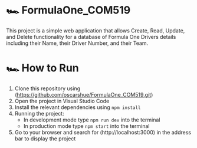 # :racing_car: FormulaOne_COM519
This project is a simple web application that allows Create, Read, Update, and Delete functionality for a database of Formula One Drivers details including their Name, their Driver Number, and their Team.

# :racing_car: How to Run
1. Clone this repository using (https://github.com/oscarshue/FormulaOne_COM519.git)
2. Open the project in Visual Studio Code
3. Install the relevant dependencies using `npm install`
4. Running the project:
   - In development mode type `npm run dev` into the terminal
   - In production mode type `npm start` into the terminal
5. Go to your browser and search for (http://localhost:3000) in the address bar to display the project
